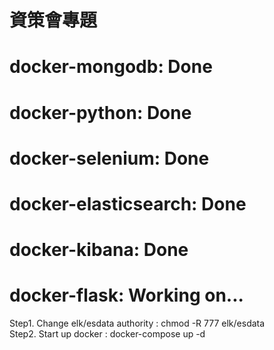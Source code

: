 # 資策會專題
# docker-mongodb: Done
# docker-python: Done
# docker-selenium: Done
# docker-elasticsearch: Done
# docker-kibana: Done
# docker-flask: Working on...

Step1. Change elk/esdata authority : chmod -R 777 elk/esdata  
Step2. Start up docker : docker-compose up -d  
